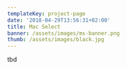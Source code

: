 ```yaml
---
templateKey: project-page
date: '2018-04-29T13:56:31+02:00'
title: Mac Select
banner: /assets/images/ms-banner.png
thumb: /assets/images/black.jpg
---
```

tbd

